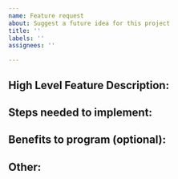 ```yaml
---
name: Feature request
about: Suggest a future idea for this project
title: ''
labels: ''
assignees: ''

---
```


High Level Feature Description:
-


Steps needed to implement:
-


Benefits to program (optional):
-



Other:
-
